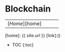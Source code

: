 # Blockchain

|  |  |  |  |
| :-- | :-- | :-- | :-- |
| [_Home_][home] |  |  |  |

[home]: {{ site.url }}
[link]:()

* TOC
{:toc}

